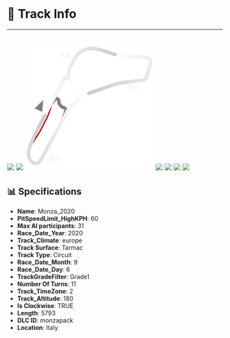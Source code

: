 # 🏁 Track Info

---
![](image_1.jpg)
![](image_2.jpg)
![](image_3.jpg)
![](image_4.jpg)
![](image_5.jpg)
![](image_6.jpg)
![](image_7.jpg)
---

## 📊 Specifications

- **Name**: Monza_2020
- **PitSpeedLimit_HighKPH**: 60
- **Max AI participants**: 31
- **Race_Date_Year**: 2020
- **Track_Climate**: europe
- **Track Surface**: Tarmac
- **Track Type**: Circuit
- **Race_Date_Month**: 9
- **Race_Date_Day**: 6
- **TrackGradeFilter**: Grade1
- **Number Of Turns**: 11
- **Track_TimeZone**: 2
- **Track_Altitude**: 180
- **Is Clockwise**: TRUE
- **Length**: 5793
- **DLC ID**: monzapack
- **Location**: Italy
